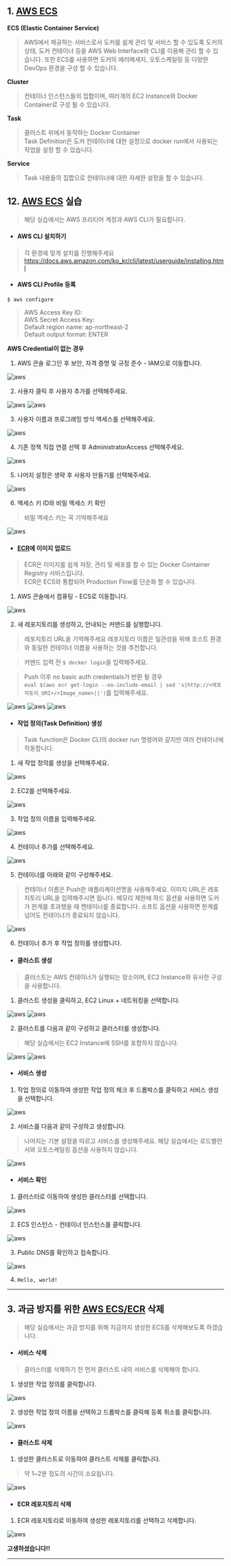 
## 1. [AWS ECS](https://aws.amazon.com/ko/ecs/)

**ECS (Elastic Container Service)**  
> AWS에서 제공하는 서비스로서 도커를 쉽게 관리 및 서비스 할 수 있도록 도커의 상태, 도커 컨테이너 등을 AWS Web Interface와 CLI를 이용해 관리 할 수 있습니다.
> 또한 ECS를 사용하면 도커의 에러메세지, 오토스케일링 등 다양한 DevOps 환경을 구성 할 수 있습니다.

**Cluster**
> 컨테이너 인스턴스들의 집합이며, 여러개의 EC2 Instance와 Docker Container로 구성 될 수 있습니다.

**Task**
> 클러스트 위에서 동작하는 Docker Container  
> Task Definition은 도커 컨테이너에 대한 설정으로 docker run에서 사용되는 작업을 설정 할 수 있습니다.

**Service**
> Task 내용들의 집합으로 컨테이너에 대한 자세한 설정을 할 수 있습니다.

## 12. [AWS ECS](https://aws.amazon.com/ko/ecs/) 실습
> 해당 실습에서는 AWS 프리티어 계정과 AWS CLI가  필요합니다.

- #### AWS CLI 설치하기
> 각 환경에 맞게 설치를 진행해주세요  
> https://docs.aws.amazon.com/ko_kr/cli/latest/userguide/installing.html

- #### AWS CLI Profile 등록  
`$ aws configure`  
> AWS Access Key ID:  
> AWS Secret Access Key:  
> Default region name: ap-northeast-2  
> Default output format: ENTER  

**AWS Credential이 없는 경우**
1. AWS 콘솔 로그인 후 보안, 자격 증명 및 규정 준수 - IAM으로 이동합니다.

![aws](./images/aws_0.png)

2. 사용자 클릭 후 사용자 추가를 선택해주세요.

![aws](./images/aws_1.png)
![aws](./images/aws_2.png)


3. 사용자 이름과 프로그래밍 방식 액세스를 선택해주세요.

![aws](./images/aws_3.png)


4. 기존 정책 직접 연결 선택 후 AdministratorAccess 선택해주세요.

![aws](./images/aws_4.png)


5. 나머지 설정은 생략 후 사용자 만들기를 선택해주세요.

![aws](./images/aws_5.png)


6. 액세스 키 ID와 비밀 액세스 키 확인
> 비밀 액세스 키는 꼭 기억해주세요

![aws](./images/aws_6.png)


- #### [ECR](https://aws.amazon.com/ko/ecr/)에 이미지 업로드
> ECR은 이미지를 쉽게 저장, 관리 및 배포를 할 수 있는 Docker Container Registry 서비스입니다.  
> ECR은 ECS와 통합되어 Production Flow를 단순화 할 수 있습니다.

1. AWS 콘솔에서 컴퓨팅 - ECS로 이동합니다.

![aws](./images/ecr_0.png)

2. 새 레포지토리를 생성하고, 안내되는 커맨드를 실행합니다.
> 레포지토리 URL을 기억해주세요
> 레포지토리 이름은 일관성을 위해 호스트 환경와 동일한 컨테이너 이름을 사용하는 것을 추천합니다.

> 커맨드 입력 전 `$ docker login`을 입력해주세요.

> Push 이후 no basic auth credentials가 반환 될 경우  
 `eval $(aws ecr get-login --no-include-email | sed 's|http://<레포지토리_URI>/<Image_name>||')`를 입력해주세요.  

![aws](./images/ecr_3.png)
![aws](./images/ecr_1.png)
![aws](./images/ecr_2.png)

- #### 작업 정의(Task Definition) 생성
> Task function은 Docker CLI의 docker run 명령어와 같지만 여러 컨테이너에 작동합니다.

1. 새 작업 정의를 생성을 선택해주세요.

![aws](./images/task_0.png)

2. EC2를 선택해주세요.

![aws](./images/task_1.png)

3. 작업 정의 이름을 입력해주세요.

![aws](./images/task_2.png)

4. 컨테이너 추가를 선택해주세요.

![aws](./images/task_3.png)

5. 컨테이너를 아래와 같이 구성해주세요.
> 컨테이너 이름은 Push한 애플리케이션명을 사용해주세요.
> 이미지 URL은 레포지토리 URL을 입력해주시면 됩니다.
> 메모리 제한에 하드 옵션을 사용하면 도커가 한계를 초과했을 때 켄테이너를 종료합니다.
> 소프트 옵션을 사용하면 한계를 넘어도 컨테이너가 종료되지 않습니다.

![aws](./images/task_4.png)

6. 컨테이너 추가 후 작업 정의를 생성합니다.

- #### 클러스트 생성
> 클러스트는 AWS 컨테이너가 실행되는 장소이며, EC2 Instance와 유사한 구성을 사용합니다.

1. 클러스트 생성을 클릭하고, EC2 Linux + 네트워킹을 선택합니다.

![aws](./images/cluster_0.png)
![aws](./images/cluster_1.png)

2. 클러스트를 다음과 같이 구성하고 클러스터를 생성합니다.
> 해당 실습에서는 EC2 Instance에 SSH를 포함하지 않습니다.

![aws](./images/cluster_22.png)
![aws](./images/cluster_33.png)

- #### 서비스 생성

1. 작업 정의로 이동하여 생성한 작업 정의 체크 후 드롭박스를 클릭하고 서비스 생성을 선택합니다.

![aws](./images/service_0.png)

2. 서비스를 다음과 같이 구성하고 생성합니다.
> 나머지는 기본 설정을 따르고 서비스를 생성해주세요.
> 해당 실습에서는 로드밸런서와 오토스케일링 옵션을 사용하지 않습니다.

![aws](./images/service_1.png)

- #### 서비스 확인

1. 클러스터로 이동하여 생성한 클러스터를 선택합니다.

![aws](./images/final_00.png)

2. ECS 인스턴스 - 컨테이너 인스턴스를 클릭합니다.

![aws](./images/final_1.png)

3. Public DNS를 확인하고 접속합니다.

![aws](./images/final_2.png)

4. `Hello, world!`

---

## 3. 과금 방지를 위한 [AWS ECS/ECR](https://aws.amazon.com/ko/ecs/) 삭제
> 해당 실습에서는 과금 방지를 위해 지금까지 생성한 ECS를 삭제해보도록 하겠습니다.

- #### 서비스 삭제
> 클러스터를 삭제하기 전 먼저 클러스트 내의 서비스를 삭제해야 합니다.

1. 생성한 작업 정의를 클릭합니다.

![aws](./images/delete_11.png)

2. 생성한 작업 정의 이름을 선택하고 드롭박스를 클릭해 등록 취소를 클릭합니다.

![aws](./images/delete_1.png)

- #### 클러스트 삭제

1. 생성한 클러스트로 이동하여 클러스트 삭제를 클릭합니다.
> 약 1~2분 정도의 시간이 소요됩니다.

![aws](./images/delete_2.png)

- #### ECR 레포지토리 삭제

1. ECR 레포지토리로 이동하여 생성한 레포지토리를 선택하고 삭제합니다.

![aws](./images/delete_3.png)  


**고생하셨습니다!!**

---

